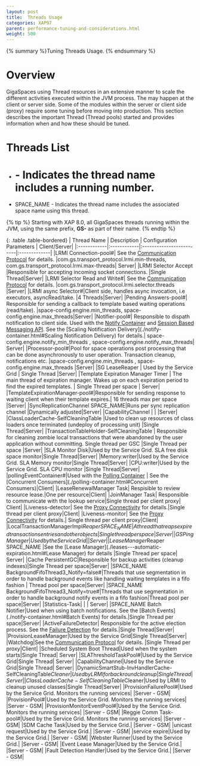 ```yaml
---
layout: post
title:  Threads Usage
categories: XAP97
parent: performance-tuning-and-considerations.html
weight: 500
---
```


{% summary %}Tuning Threads Usage. {% endsummary %}


# Overview

GigaSpaces using Thread resources in an extensive manner to scale the different activities executed within the JVM process. The may happen at the client or server side. Some of the modules within the server or client side (proxy) require some tuning before moving into production. This section describes the important Thread (Thread pools) started and provides information when and how these should be tuned.

# Threads List

- # - Indicates the thread name includes a running number.
- SPACE_NAME - Indicates the thread name includes the associated space name using this thread.

{% tip %}
Starting with XAP 8.0, all GigaSpaces threads running within the JVM, using the same prefix, **GS-** as part of their name.
{% endtip %}

{: .table .table-bordered}
| Thread Name | Description | Configuration Parameters | Client/Server|
|:------------|:------------|:-------------------------|:-------------|
|LRMI Connection-pool#| See the [Communication Protocol](./communication-protocol.html) for details. |com.gs.transport\_protocol.lrmi.min-threads, com.gs.transport\_protocol.lrmi.max-threads| Server|
|LRMI Selector Accept |Responsible for accepting incoming socket connections. |Single Thread|Server|
|LRMI Selector Read and Write#| See the [Communication Protocol](./communication-protocol.html) for details. |com.gs.transport_protocol.lrmi.selector.threads |Server|
|LRMI async Selector#|Client side, handles async invocation, i.e executors, asyncRead/take. |4 Threads|Server|
|Pending Answers-pool#| Responsible for sending a callback to template based waiting  operations (read/take). |space-config.engine.min\_threads, space-config.engine.max\_threads|Server|
|Notifier-pool#| Responsible to dispath notification to client side. Used with the [Notify Container](./notify-container.html) and [Session Based Messaging API](./session-based-messaging-api.html). See the [Scaling Notification Delivery](./notify-container.html#Scaling Notification Delivery) for details.| space-config.engine.notify\_min\_threads , space-config.engine.notify\_max\_threads| Server|
|Processor-pool#|Pool for space operations post processing that can be done asynchronously to user operation. Transaction cleanup, notifications etc.  |space-config.engine.min\_threads , space-config.engine.max\_threads |Server|
|SG LeaseReaper  | Used by the Service Grid | Single Thread |Server|
|Template Expiration Manager Timer | The main thread of expiration manager. Wakes up on each expiration period to find the expired templates. | Single Thread per space | Server|
|TemplateExpirationManager-pool#|Responsible for sending response to waiting client when their template expires.| 16 threads max per space |Server|
|SyncReplicationChannel SPACE_NAME|Runs per sync replication channel |Dynamically adjusted|Server|
|CapabilityChannel  |  |  |Server|
|ClassLoaderCache-SelfCleaningTable |Used to clean up resources of class loaders once terminated (undeploy of processing unit) |Single Thread|Server|
|TransactionTableHolder-SelfCleaningTable | Responsible for cleaning zombie local transactions that were abandoned by the user application without committing. Single thread per GSC |Single Thread per space |Server|
|SLA Monitor Disk|Used by the Service Grid. SLA free disk space monitor|Single Thread|Server|
|Memory:writer|Used by the Service Grid. SLA Memory monitor|Single Thread|Server|
|CPU:writer|Used by the Service Grid. SLA CPU monitor |Single Thread|Server|
|pollingEventContainer#|Used with the [Polling Container](./polling-container.html) | See the [Concurrent Consumers](./polling-container.html#Concurrent Consumers)|Client|
|LeaseRenewalManager Task| Respisible to review resource lease.|One per resource|Client|
|JoinManager Task| Responsible to communicate with the lookup service|Single thread per client proxy| Client|
|Liveness-detector| See the [Proxy Connectivity](./proxy-connectivity.html) for details.|Single thread per client proxy|Client|
|Liveness-monitor| See the [Proxy Connectivity](./proxy-connectivity.html) for details.| Single thread per client proxy|Client|
|LocalTransactionManagerImpl$Reaper SPACE_NAME | A thread that reaps expired transactions entries and other objects| Single thread per space | Server|
|GSPingManager| Used by the Service Grid| |Server|
|LeaseManager$Reaper SPACE_NAME |See the [Lease Manager](./leases---automatic-expiration.html#Lease Manager) for details |Single Thread per space| Server|
|Cache PersistentGC|Responsible for backup activities (cleanup indexes)|Single Thread per space|Server|
|SPACE\_NAME BackgroundFifoThread3\_Notify=false#|Threads that use segmentation in order to handle background events like handling waiting templates in a fifo fashion | Thread pool per space|Server|
|SPACE\_NAME BackgroundFifoThread3\_Notify=true#|Threads that use segmentation in order to handle background notify events  in a fifo fashion|Thread pool per space|Server|
|Statistics-Task| | | Server|
|SPACE\_NAME Batch Notifier|Used when using batch notifications. See the [Batch Events](./notify-container.html#Batch Events) for details.|Single Thread per space|Server|
|ActiveFailureDetector| Responsible for the active election process. See the [Failure Detection](./failure-detection.html) for details.|Single Thread|Server|
|ProvisionLeaseManager|Used by the Service Grid|Single Thread|Server|
|Watchdog|See the [Communication Protocol](./communication-protocol.html) for details. |Single Thread per proxy|Client|
|Scheduled System Boot Thread|Used when the system starts|Single Thread| Server|
|SLAThresholdTaskPool#|Used by the Service Grid|Single Thread| Server|
|CapabilityChannel|Used by the Service Grid|Single Thread| Server|
|DynamicSmartStub-InvHandlerCache-SelfCleaningTable$Cleaner|Used by LRMI for backround cleanup|Single Thread|Server|
|ClassLoaderCache-SelfCleaningTable$Cleaner|Used by LRMI to cleanup unused classes|Single Thread|Server|
|ProvisionFailurePool#|Used by the Service Grid. Monitors the running services| |Server - GSM|
|ProvisionPool#|Used by the Service Grid. Monitors the running services| |Server - GSM|
|ProvisionMonitorEventPool#|Used by the Service Grid. Monitors the running services| |Server - GSM|
|Reggie Comm Task-pool#|Used by the Service Grid. Monitors the running services| |Server - GSM|
|SDM Cache Task|Used by the Service Grid.| |Server - GSM|
|unicast request|Used by the Service Grid.| |Server - GSM|
|service expire|Used by the Service Grid.| |Server - GSM|
|Webster Runner|Used by the Service Grid.| |Server - GSM|
|Event Lease Manager|Used by the Service Grid.| |Server - GSM|
|Fault Detection Handler|Used by the Service Grid.| |Server - GSM|
